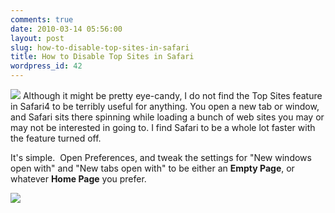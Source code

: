 ```yaml
---
comments: true
date: 2010-03-14 05:56:00
layout: post
slug: how-to-disable-top-sites-in-safari
title: How to Disable Top Sites in Safari
wordpress_id: 42
---
```


>

[![](http://armhold.files.wordpress.com/2010/03/topsitesdemo.png?w=283)](http://armhold.files.wordpress.com/2010/03/topsitesdemo.png)
Although it might be pretty eye-candy, I do not find the Top Sites feature in Safari4 to be terribly useful for anything. You open a new tab or window, and Safari sits there spinning while loading a bunch of web sites you may or may not be interested in going to. I find Safari to be a whole lot faster with the feature turned off.

It's simple.  Open Preferences, and tweak the settings for "New windows open with" and "New tabs open with" to be either an **Empty Page**, or whatever **Home Page** you prefer.


![](http://armhold.files.wordpress.com/2010/03/disabletopsites.png?w=269)




![]()
